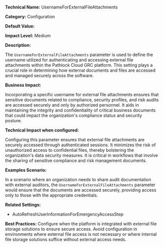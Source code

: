 **Technical Name:** UsernameForExternalFileAttachments

**Category:** Configuration

**Default Value:**

**Impact Level:** Medium

**Description:**

The `UsernameForExternalFileAttachments` parameter is used to define the username utilized for authenticating and accessing external file attachments within the Pathlock Cloud GRC platform. This setting plays a crucial role in determining how external documents and files are accessed and managed securely across the software.

**Business Impact:**

Incorporating a specific username for external file attachments ensures that sensitive documents related to compliance, security profiles, and risk audits are accessed securely and only by authorized personnel. It aids in maintaining the integrity and confidentiality of critical business documents that could impact the organization's compliance status and security posture.

**Technical Impact when configured:**

Configuring this parameter ensures that external file attachments are securely accessed through authenticated sessions. It minimizes the risk of unauthorized access to confidential files, thereby bolstering the organization's data security measures. It is critical in workflows that involve the sharing of sensitive compliance and risk management documents.

**Examples Scenario:**

In a scenario where an organization needs to share audit documentation with external auditors, the `UsernameForExternalFileAttachments` parameter would ensure that the documents are accessed securely, providing access only to those with the appropriate credentials.

**Related Settings:**

- AutoRefreshUserInformationForEmergencyAccessStep

**Best Practices:** Configure when the platform is integrated with external file storage solutions to ensure secure access. Avoid configuration in environments where external file access is not necessary or where internal file storage solutions suffice without external access needs.